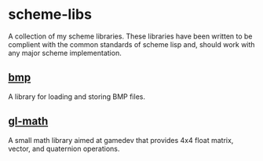 # scheme-libs

A collection of my scheme libraries. These libraries have been written to be complient with the common standards of scheme lisp and, should work with any major scheme implementation.

## [bmp](./bmp)

A library for loading and storing BMP files.

## [gl-math](https://github.com/swatson555/gl-math)

A small math library aimed at gamedev that provides 4x4 float matrix, vector, and quaternion operations.
